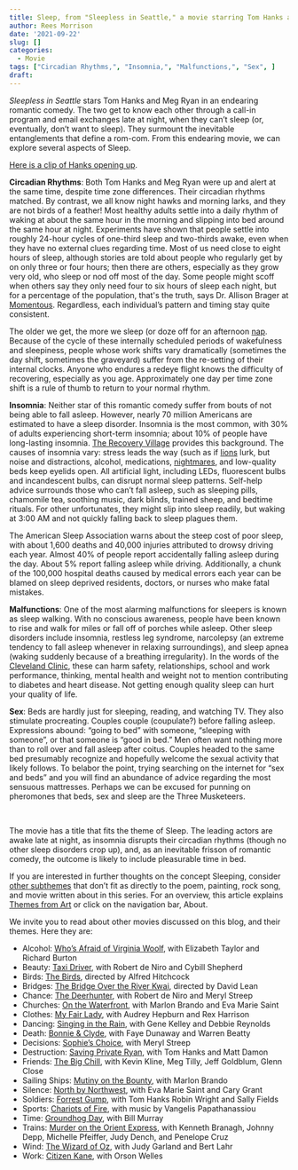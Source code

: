 ```yaml
---
title: Sleep, from "Sleepless in Seattle," a movie starring Tom Hanks and Meg Ryan
author: Rees Morrison
date: '2021-09-22'
slug: []
categories:
  - Movie
tags: ["Circadian Rhythms,", "Insomnia,", "Malfunctions,", "Sex", ]
draft:
---
```


*Sleepless in Seattle* stars Tom Hanks and Meg Ryan in an endearing romantic comedy.  The two get to know each other through a call-in program and email exchanges late at night, when they can’t sleep (or, eventually, don’t want to sleep).  They surmount the inevitable entanglements that define a rom-com.  From this endearing movie, we can explore several aspects of Sleep.

<!--more-->

[Here is a clip of Hanks opening up]( https://www.youtube.com/watch?v=WdehPsCJab8).

**Circadian Rhythms**:   Both Tom Hanks and Meg Ryan were up and alert at the same time, despite time zone differences.  Their circadian rhythms matched.  By contrast, we all know night hawks and morning larks, and they are not birds of a feather!  Most healthy adults settle into a daily rhythm of waking at about the same hour in the morning and slipping into bed around the same hour at night.  Experiments have shown that people settle into roughly 24-hour cycles of one-third sleep and two-thirds awake, even when they have no external clues regarding time.  Most of us need close to eight hours of sleep, although stories are told about people who regularly get by on only three or four hours; then there are others, especially as they grow very old, who sleep or nod off most of the day.  Some people might scoff when others say they only need four to six hours of sleep each night, but for a percentage of the population, that's the truth, says Dr. Allison Brager at [Momentous](https://www.cnet.com/health/sleep/why-some-people-need-less-sleep-than-others/).  Regardless, each individual’s pattern and timing stay quite consistent.

The older we get, the more we sleep (or doze off for an afternoon [nap](Siesta).  Because of the cycle of these internally scheduled periods of wakefulness and sleepiness, people whose work shifts vary dramatically (sometimes the day shift, sometimes the graveyard) suffer from the re-setting of their internal clocks.  Anyone who endures a redeye flight knows the difficulty of recovering, especially as you age. Approximately one day per time zone shift is a rule of thumb to return to your normal rhythm.  

**Insomnia**:   Neither star of this romantic comedy suffer from bouts of not being able to fall asleep.  However, nearly 70 million Americans are estimated to have a sleep disorder.  Insomnia is the most common, with 30% of adults experiencing short-term insomnia; about 10% of people have long-lasting insomnia.  [The Recovery Village](https://www.therecoveryvillage.com/mental-health/insomnia/insomnia-statistics/) provides this background. The causes of insomnia vary: stress leads the way (such as if [lions](Lion) lurk, but noise and distractions, alcohol, medications, [nightmares](Second), and low-quality beds keep eyelids open.  All artificial light, including LEDs, fluorescent bulbs and incandescent bulbs, can disrupt normal sleep patterns.  Self-help advice surrounds those who can’t fall asleep, such as sleeping pills, chamomile tea, soothing music, dark blinds, trained sheep, and bedtime rituals.  For other unfortunates, they might slip into sleep readily, but waking at 3:00 AM and not quickly falling back to sleep plagues them.  

The American Sleep Association warns about the steep cost of poor sleep, with about 1,600 deaths and 40,000 injuries attributed to drowsy driving each year. Almost 40% of people report accidentally falling asleep during the day.  About 5% report falling asleep while driving.   Additionally, a chunk of the 100,000 hospital deaths caused by medical errors each year can be blamed on sleep deprived residents, doctors, or nurses who make fatal mistakes.

**Malfunctions**:   One of the most alarming malfunctions for sleepers is known as sleep walking.  With no conscious awareness, people have been known to rise and walk for miles or fall off of porches while asleep.  Other sleep disorders include insomnia, restless leg syndrome, narcolepsy (an extreme tendency to fall asleep whenever in relaxing surroundings), and sleep apnea (waking suddenly because of a breathing irregularity). In the words of the [Cleveland Clinic](https://my.clevelandclinic.org/health/articles/11429-common-sleep-disorders), these can harm safety, relationships, school and work performance, thinking, mental health and weight not to mention contributing to diabetes and heart disease.  Not getting enough quality sleep can hurt your quality of life.

**Sex**:  Beds are hardly just for sleeping, reading, and watching TV.  They also stimulate procreating.  Couples couple (coupulate?) before falling asleep.  Expressions abound: “going to bed” with someone, “sleeping with someone”, or that someone is “good in bed.”   Men often want nothing more than to roll over and fall asleep after coitus.  Couples headed to the same bed presumably recognize and hopefully welcome the sexual activity that likely follows.  To belabor the point, trying searching on the internet for “sex and beds” and you will find an abundance of advice regarding the most sensuous mattresses.  Perhaps we can be excused for punning on pheromones that beds, sex and sleep are the Three Musketeers.

&nbsp;

The movie has a title that fits the theme of Sleep.  The leading actors are awake late at night, as insomnia disrupts their circadian rhythms (though no other sleep disorders crop up), and, as an inevitable frisson of romantic comedy, the outcome is likely to include pleasurable time in bed.

If you are interested in further thoughts on the concept Sleeping, consider [other subthemes]() that don’t fit as directly to the poem, painting, rock song, and movie written about in this series.  For an overview, this article explains [Themes from Art](http://bit.ly/3sRXopI) or click on the navigation bar, About.

We invite you to read about other movies discussed on this blog, and their themes.  Here they are: 

* Alcohol: [Who’s Afraid of Virginia Woolf](https://themesfromart.com/post/2021-02-03-alcohol-woolf-nichols/alcoholwoolfnichols/), with Elizabeth Taylor and Richard Burton
* Beauty: [Taxi Driver](https://themesfromart.com/post/2021-04-21-beauty-taxi-driver-a-movie-with-robert-de-niro-and-cybill-shepherd/beautytaxi/), with Robert de Niro and Cybill Shepherd
* Birds: [The Birds](https://themesfromart.com/post/2021-06-07-birds-the-birds-a-movie-directed-by-alfred-hitchcock/birdsthebirds/), directed by Alfred Hitchcock
* Bridges: [The Bridge Over the River Kwai](https://themesfromart.com/post/2021-07-26-bridges-from-bridge-over-troubled-waters-a-song-by-simon-garfunkel/bridgestroubled/), directed by David Lean
* Chance: [The Deerhunter](https://themesfromart.com/post/2021-03-14-chancewinner/chancewinner/), with Robert de Niro and Meryl Streep
* Churches: [On the Waterfront](https://themesfromart.com/post/2021-05-21-churches-from-on-the-waterfront-a-movie-with-marlon-brando/churcheswaterfront/), with Marlon Brando and Eva Marie Saint
* Clothes: [My Fair Lady](https://themesfromart.com/post/2021-08-30-clothes-from-my-fair-lady-a-movie-starring-audrey-hepburn/clothesfair/), with Audrey Hepburn and Rex Harrison
* Dancing: [Singing in the Rain](https://themesfromart.com/post/2021-09-10-dancing-from-singin-in-the-rain-a-movie-starring-gene-kelley-and-debbie-reynolds/dancingrain/), with Gene Kelley and Debbie Reynolds
* Death: [Bonnie & Clyde](https://themesfromart.com/post/2021-05-03-death-from-bonnie-clyde-a-movie-starring-warren-beatty-and-faye-dunaway/deathbonnie/), with Faye Dunaway and Warren Beatty
* Decisions: [Sophie’s Choice](https://themesfromart.com/post/2021-02-08-decisions-sophie-s-choice-with-meryl-streep/decisionssophies/), with Meryl Streep
* Destruction: [Saving Private Ryan](https://themesfromart.com/post/2021-02-18-destruction-saving-private-ryan-a-movie-by-steven-spielberg/destructionsaving/), with Tom Hanks and Matt Damon
* Friends: [The Big Chill](https://themesfromart.com/post/2021-06-20-friends-the-big-chill-a-movied-directed-by-lawrence-kasdan/friendschill/), with Kevin Kline, Meg Tilly, Jeff Goldblum, Glenn Close
* Sailing Ships: [Mutiny on the Bounty](https://themesfromart.com/post/2021-06-26-sailing-ships-mutiny-on-the-bounty-a-movie-with/sailingshipsmutiny/), with Marlon Brando
* Silence: [North by Northwest](https://themesfromart.com/post/silencenorthwest/), with Eva Marie Saint and Cary Grant
* Soldiers: [Forrest Gump](https://themesfromart.com/post/2021-08-02-soldiers-from-forrest-gump-a-movie-starring-tom-hanks/soldiersgump/), with Tom Hanks Robin Wright and Sally Fields
* Sports: [Chariots of Fire](https://themesfromart.com/post/2021-07-12-sports-from-chariots-of-fire-a-movie-about-the-1924-olypics/sportschariots/), with music by Vangelis Papathanassiou
* Time: [Groundhog Day](https://themesfromart.com/post/2021-03-08-time-from-groundhog-day-starring-bill-murray/timegroundhog/), with Bill Murray
* Trains: [Murder on the Orient Express](https://themesfromart.com/post/2021-05-10-trains-from-murder-on-the-orient-express-a-movie-directed-by-sidney-lumet/trainsorient/), with Kenneth Branagh, Johnny Depp, Michelle Pfeiffer, Judy Dench, and Penelope Cruz
* Wind: [The Wizard of Oz](https://themesfromart.com/post/2021-08-12-wind-from-the-wizard-of-oz-a-movie-with-judy-garland/windoz/), with Judy Garland and Bert Lahr 
* Work: [Citizen Kane](https://themesfromart.com/post/2021-02-26-workkane/workkane/), with Orson Welles

